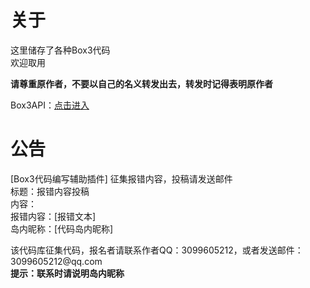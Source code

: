<h1>关于</h1>
<p>这里储存了各种Box3代码<br>欢迎取用</p>
<b>请尊重原作者，不要以自己的名义转发出去，转发时记得表明原作者</b>
<p>Box3API：<a href="https://docs.box3.codemao.cn/">点击进入</a></p>
<h1>公告</h1>
<p>[Box3代码编写辅助插件] 征集报错内容，投稿请发送邮件<br>标题：报错内容投稿<br>内容：<br>报错内容：[报错文本]<br>岛内昵称：[代码岛内昵称]</p>
<p>该代码库征集代码，报名者请联系作者QQ：3099605212，或者发送邮件：3099605212@qq.com<br><b>提示：联系时请说明岛内昵称</b></p>

